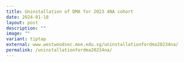 ```yaml
---
title: Uninstallation of DMA for 2023 4NA cohort
date: 2024-01-18
layout: post
description: ""
image: ""
variant: tiptap
external: www.westwoodsec.moe.edu.sg/uninstallationfordma20234na/
permalink: /uninstallationfordma20234na/
---
```

